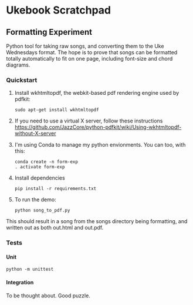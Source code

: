 # Ukebook Scratchpad

## Formatting Experiment

Python tool for taking raw songs, and converting them to the Uke Wednesdays format. The hope is to prove that songs can be formatted totally automatically to fit on one page, including font-size and chord diagrams.

### Quickstart

1. Install wkhtmltopdf, the webkit-based pdf rendering engine used by pdfkit:

    ```
    sudo apt-get install wkhtmltopdf
    ```

2. If you need to use a virtual X server, follow these instructions https://github.com/JazzCore/python-pdfkit/wiki/Using-wkhtmltopdf-without-X-server

3. I'm using Conda to manage my python envionments. You can too, with this:

    ```
    conda create -n form-exp
    . activate form-exp
    ```

3. Install dependencies
    ```
    pip install -r requirements.txt
    ```

4. To run the demo:

    ```
    python song_to_pdf.py
    ```

This should result in a song from the songs directory being formatting, and written out as both out.html and out.pdf.


### Tests
#### Unit
```
python -m unittest
```

#### Integration
To be thought about. Good puzzle.

